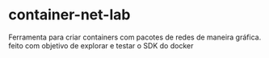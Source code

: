 # container-net-lab
Ferramenta para criar containers com pacotes de redes de maneira gráfica. feito com objetivo de explorar e testar o SDK do docker
